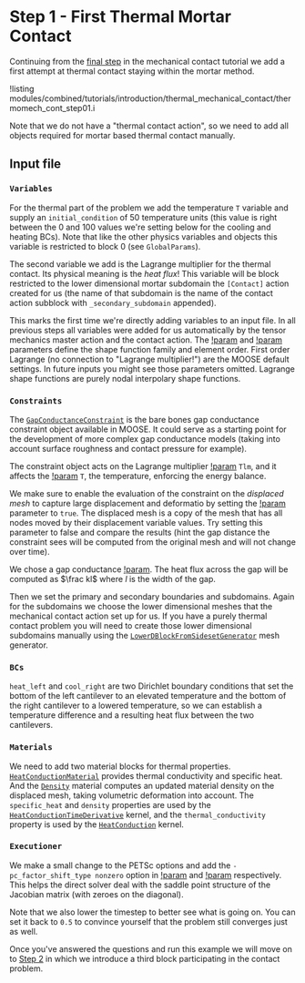 # Step 1 - First Thermal Mortar Contact

Continuing from the [final step](contact/tutorials/introduction/step02.md) in
the mechanical contact tutorial we add a first attempt at thermal contact
staying within the mortar method.

!listing modules/combined/tutorials/introduction/thermal_mechanical_contact/thermomech_cont_step01.i

Note that we do not have a "thermal contact action", so we need to add all
objects required for mortar based thermal contact manually.

## Input file

### `Variables`

For the thermal part of the problem we add the temperature `T` variable and supply an
`initial_condition` of 50 temperature units (this value is right between the 0
and 100 values we're setting below for the cooling and heating BCs). Note that
like the other physics variables and objects this variable is restricted to
block 0 (see `GlobalParams`).

The second variable we add is the Lagrange multiplier for the thermal contact.
Its physical meaning is the *heat flux*! This variable will be block restricted
to the lower dimensional mortar subdomain the `[Contact]` action created for us
(the name of that subdomain is the name of the contact action subblock with
`_secondary_subdomain` appended).

This marks the first time we're directly adding variables to an input file. In
all previous steps all variables were added for us automatically by the tensor
mechanics master action and the contact action. The [!param](/Variables/MooseVariable/family)
and [!param](/Variables/MooseVariable/order) parameters define the shape function
family and element order. First order Lagrange (no connection to "Lagrange multiplier!")
are the MOOSE default settings. In future inputs you might see those parameters
omitted. Lagrange shape functions are purely nodal interpolary shape functions.

### `Constraints`

The [`GapConductanceConstraint`](GapConductanceConstraint.md) is the bare bones
gap conductance constraint object available in MOOSE. It could serve as a
starting point for the development of more complex gap conductance models
(taking into account surface roughness and contact pressure for example).

The constraint object acts on the Lagrange multiplier
[!param](/Constraints/GapConductanceConstraint/variable) `Tlm`, and it affects
the [!param](/Constraints/GapConductanceConstraint/secondary_variable) `T`, the
temperature, enforcing the energy balance.

We make sure to enable the evaluation of the constraint on the *displaced mesh*
to capture large displacement and deformatio by setting the
[!param](/Constraints/GapConductanceConstraint/use_displaced_mesh) parameter to
`true`. The displaced mesh is a copy of the mesh that has all nodes moved by
their displacement variable values. Try setting this parameter to false and
compare the results (hint the gap distance the constraint sees will be computed
from the original mesh and will not change over time).

We chose a gap conductance [!param](/Constraints/GapConductanceConstraint/k).
The heat flux across the gap will be computed as $\frac kl$ where $l$ is the
width of the gap.

Then we set the primary and secondary boundaries and subdomains. Again for the
subdomains we choose the lower dimensional meshes that the mechanical contact
action set up for us. If you have a purely thermal contact problem you will need
to create those lower dimensional subdomains manually using the
[`LowerDBlockFromSidesetGenerator`](LowerDBlockFromSidesetGenerator.md) mesh
generator.

### `BCs`

`heat_left` and `cool_right` are two Dirichlet boundary conditions that set the
bottom of the left cantilever to an elevated temperature and the bottom of the
right cantilever to a lowered temperature, so we can establish a temperature
difference and a resulting heat flux between the two cantilevers.

### `Materials`

We need to add two material blocks for thermal properties.
[`HeatConductionMaterial`](HeatConductionMaterial.md) provides thermal
conductivity and specific heat. And the [`Density`](Density.md) material
computes an updated material density on the displaced mesh, taking volumetric
deformation into account. The `specific_heat` and `density` properties are used
by the [`HeatConductionTimeDerivative`](HeatConductionTimeDerivative.md) kernel,
and the `thermal_conductivity` property is used by the
[`HeatConduction`](HeatConduction.md) kernel.

### `Executioner`

We make a small change to the PETSc options and add the `-pc_factor_shift_type
nonzero` option in  [!param](/Executioner/Transient/petsc_options_iname) and
[!param](/Executioner/Transient/petsc_options_value) respectively. This helps
the direct solver deal with the saddle point structure of the Jacobian matrix
(with zeroes on the diagonal).

Note that we also lower the timestep to better see what is going on. You can set
it back to `0.5` to convince yourself that the problem still converges just as
well.

Once you've answered the questions and run this example we will move on to
[Step 2](combined/tutorials/introduction/step02.md) in which we introduce
a third block participating in the contact problem.
